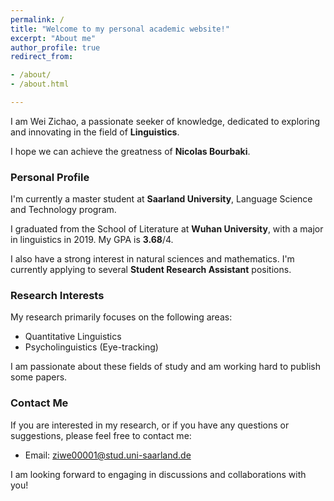 ```yaml
---
permalink: /
title: "Welcome to my personal academic website!"
excerpt: "About me"
author_profile: true
redirect_from:

- /about/
- /about.html

---
```


I am Wei Zichao, a passionate seeker of knowledge, dedicated to exploring and innovating in the field of **Linguistics**.

I hope we can achieve the greatness of **Nicolas Bourbaki**.

### Personal Profile

I'm currently a master student at **Saarland University**, Language Science and Technology program.

I graduated from the School of Literature at **Wuhan University**, with a major in linguistics in 2019. My GPA is **3.68**/4.

I also have a strong interest in natural sciences and mathematics. I'm currently applying to several **Student Research Assistant** positions.


### Research Interests

My research primarily focuses on the following areas:

- Quantitative Linguistics
- Psycholinguistics (Eye-tracking)

I am passionate about these fields of study and am working hard to publish some papers.

### Contact Me

If you are interested in my research, or if you have any questions or suggestions, please feel free to contact me:

- Email: <ziwe00001@stud.uni-saarland.de>

I am looking forward to engaging in discussions and collaborations with you!
